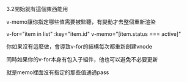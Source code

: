 3.2開始就有這個東西能用

v-memo讓你指定哪些值需要被監聽，有變動才去整個重新渲染

v-for="item in list" :key="item.id" v-memo="[item.status === active]"

你如果沒有這麼做，會導致v-for的結構每次都重新創建vnode

同時如果你的v-for本身有包入子組件，他也可以避免不必要更新

就是memo裡面沒有指定的那些值通通pass
